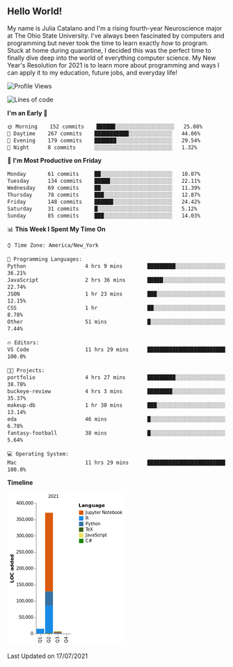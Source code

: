 ## Hello World!

My name is Julia Catalano and I'm a rising fourth-year Neuroscience major at The Ohio State University. I've always been fascinated by computers and programming but never took the time to learn exactly *how* to program. Stuck at home during quarantine, I decided this was the perfect time to finally dive deep into the world of everything computer science. My New Year's Resolution for 2021 is to learn more about programming and ways I can apply it to my education, future jobs, and everyday life! 





<!--START_SECTION:waka-->
![Profile Views](http://img.shields.io/badge/Profile%20Views-149-blue)

![Lines of code](https://img.shields.io/badge/From%20Hello%20World%20I%27ve%20Written-391867%20lines%20of%20code-blue)

**I'm an Early 🐤** 

```text
🌞 Morning    152 commits    ██████░░░░░░░░░░░░░░░░░░░   25.08% 
🌆 Daytime    267 commits    ███████████░░░░░░░░░░░░░░   44.06% 
🌃 Evening    179 commits    ███████░░░░░░░░░░░░░░░░░░   29.54% 
🌙 Night      8 commits      ░░░░░░░░░░░░░░░░░░░░░░░░░   1.32%

```
📅 **I'm Most Productive on Friday** 

```text
Monday       61 commits     ██░░░░░░░░░░░░░░░░░░░░░░░   10.07% 
Tuesday      134 commits    █████░░░░░░░░░░░░░░░░░░░░   22.11% 
Wednesday    69 commits     ██░░░░░░░░░░░░░░░░░░░░░░░   11.39% 
Thursday     78 commits     ███░░░░░░░░░░░░░░░░░░░░░░   12.87% 
Friday       148 commits    ██████░░░░░░░░░░░░░░░░░░░   24.42% 
Saturday     31 commits     █░░░░░░░░░░░░░░░░░░░░░░░░   5.12% 
Sunday       85 commits     ███░░░░░░░░░░░░░░░░░░░░░░   14.03%

```


📊 **This Week I Spent My Time On** 

```text
⌚︎ Time Zone: America/New_York

💬 Programming Languages: 
Python                   4 hrs 9 mins        █████████░░░░░░░░░░░░░░░░   36.21% 
JavaScript               2 hrs 36 mins       █████░░░░░░░░░░░░░░░░░░░░   22.74% 
JSON                     1 hr 23 mins        ███░░░░░░░░░░░░░░░░░░░░░░   12.15% 
CSS                      1 hr                ██░░░░░░░░░░░░░░░░░░░░░░░   8.78% 
Other                    51 mins             █░░░░░░░░░░░░░░░░░░░░░░░░   7.44%

🔥 Editors: 
VS Code                  11 hrs 29 mins      █████████████████████████   100.0%

🐱‍💻 Projects: 
portfolio                4 hrs 27 mins       █████████░░░░░░░░░░░░░░░░   38.78% 
buckeye-review           4 hrs 3 mins        ████████░░░░░░░░░░░░░░░░░   35.37% 
makeup-db                1 hr 30 mins        ███░░░░░░░░░░░░░░░░░░░░░░   13.14% 
eda                      46 mins             █░░░░░░░░░░░░░░░░░░░░░░░░   6.78% 
fantasy-football         38 mins             █░░░░░░░░░░░░░░░░░░░░░░░░   5.64%

💻 Operating System: 
Mac                      11 hrs 29 mins      █████████████████████████   100.0%

```

**Timeline**

![Chart not found](https://raw.githubusercontent.com/juliacat23/juliacat23/main/charts/bar_graph.png) 


 Last Updated on 17/07/2021
<!--END_SECTION:waka-->

